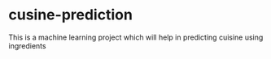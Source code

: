 # cusine-prediction
This is a machine learning project which will help in predicting cuisine using ingredients
